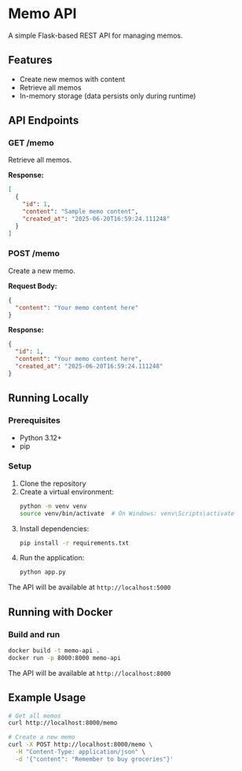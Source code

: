 # Memo API

A simple Flask-based REST API for managing memos.

## Features

- Create new memos with content
- Retrieve all memos
- In-memory storage (data persists only during runtime)

## API Endpoints

### GET /memo
Retrieve all memos.

**Response:**
```json
[
  {
    "id": 1,
    "content": "Sample memo content",
    "created_at": "2025-06-20T16:59:24.111248"
  }
]
```

### POST /memo
Create a new memo.

**Request Body:**
```json
{
  "content": "Your memo content here"
}
```

**Response:**
```json
{
  "id": 1,
  "content": "Your memo content here",
  "created_at": "2025-06-20T16:59:24.111248"
}
```

## Running Locally

### Prerequisites
- Python 3.12+
- pip

### Setup
1. Clone the repository
2. Create a virtual environment:
   ```bash
   python -m venv venv
   source venv/bin/activate  # On Windows: venv\Scripts\activate
   ```
3. Install dependencies:
   ```bash
   pip install -r requirements.txt
   ```
4. Run the application:
   ```bash
   python app.py
   ```

The API will be available at `http://localhost:5000`

## Running with Docker

### Build and run
```bash
docker build -t memo-api .
docker run -p 8000:8000 memo-api
```

The API will be available at `http://localhost:8000`

## Example Usage

```bash
# Get all memos
curl http://localhost:8000/memo

# Create a new memo
curl -X POST http://localhost:8000/memo \
  -H "Content-Type: application/json" \
  -d '{"content": "Remember to buy groceries"}'
```